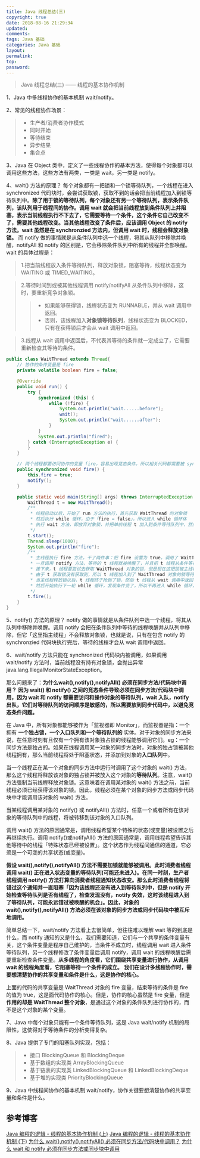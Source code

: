 ```yaml
---
title: Java 线程总结(三)
copyright: true
date: 2018-08-16 21:29:34
updated:
comments:
tags: Java 基础
categories: Java 基础
layout:
permalink:
top:
password:
---
```


<blockquote class="blockquote-center"> Java 线程总结(三) —— 线程的基本协作机制 </blockquote>

<!-- more -->

1、Java 中多线程协作的基本机制 wait/notify。

2、常见的线程协作场景：
> * 生产者/消费者协作模式
> * 同时开始
> * 等待结束
> * 异步结果
> * 集合点

3、Java 在 Object 类中，定义了一些线程协作的基本方法，使得每个对象都可以调用这些方法，这些方法有两类，一类是 wait，另一类是 notify。

4、wait() 方法的原理？
每个对象都有一把锁和一个锁等待队列，一个线程在进入 synchronized 代码块时，会尝试获取锁，获取不到的话会把当前线程加入到锁等待队列中。**除了用于锁的等待队列，每个对象还有另一个等待队列，表示条件队列，该队列用于线程间的协作。调用 wait 就会把当前线程放到条件队列上并阻塞，表示当前线程执行不下去了，它需要等待一个条件，这个条件它自己改变不了，需要其他线程改变。当其他线程改变了条件后，应该调用 Object 的 notify 方法。wait 虽然是在 synchronzied 方法内，但调用 wait 时，线程会释放对象锁。** 而 notify 做的事情就是从条件队列中选一个线程，将其从队列中移除并唤醒，notifyAll 和 notify 的区别是，它会移除条件队列中所有的线程并全部唤醒。   
wait 的具体过程是：
> 1.把当前线程放入条件等待队列，释放对象锁，阻塞等待，线程状态变为 WAITING 或 TIMED_WAITING。  

> 2.等待时间到或被其他线程调用 notify/notifyAll 从条件队列中移除，这时，要重新竞争对象锁。  
>> * 如果能够获得锁，线程状态变为 RUNNABLE，并从 wait 调用中返回。  
>> * 否则，该线程加入**对象锁等待队列**，线程状态变为 BLOCKED，只有在获得锁后才会从 wait 调用中返回。  

> 3.线程从 wait 调用中返回后，不代表其等待的条件就一定成立了，它需要重新检查其等待的条件。  

```Java
public class WaitThread extends Thread{
    // 协作的条件变量是 fire
    private volatile boolean fire = false;

    @Override
    public void run() {
        try {
            synchronized (this) {
                while (!fire) {
                    System.out.println("wait......before");
                    wait();
                    System.out.println("wait......after");
                }
            }
            System.out.println("fired");
        } catch (InterruptedException e) {
        }
    }

    // 两个线程都要访问协作的变量 fire，容易出现竞态条件，所以相关代码都需要被 synchronized 保护
    public synchronized void fire() {
        this.fire = true;
        notify();
    }

    public static void main(String[] args) throws InterruptedException {
        WaitThread t = new WaitThread();
        /**
         * 线程启动以后，开始了 run 方法的执行，首先获取 WaitThread 的对象锁
         * 然后执行 while 循环，由于「fire = false」，所以进入 while 循环体
         * 执行 wait 方法，即放弃对象锁，并把单前线程 t 加入到条件等待队列中，然后线程阻塞在了 wait 方法这，不再向下执行
         */
        t.start();
        Thread.sleep(1000);
        System.out.println("fire");
        /**
         * 主线程执行 fire 方法，干了两件事：把 fire 设置为 true，调用了 WaitThread 对象的 notify 方法
         * 一旦调用 notify 方法，等待的 t 线程就被唤醒了，并且把 t 线程从条件等待队列中移除
         * 接下来，t 线程要尝试去获取 WaitThread 对象的锁，但是现在这把锁被主线程在 fire 方法中占用了，只有等到主线程释放它才可以获得到
         * 由于 t 获取锁没有获取到，所以 t 线程加入到了 WaitThread 对象的锁等待队列中了，挪坑了！
         * 当主线程释放锁以后，t 线程终于抢到了锁，然后 t 线程从 wait 调用中返回了，开始执行 wait 调用下面的语句 「System.out.println("wait......after");」
         * 然后开始执行下一轮 while 循环，发现条件变了，所以不再进入 while 循环，直接执行「System.out.println("fired");」，然后 t 线程结束使命
         */
        t.fire();
    }
}
```

5、notify() 方法的原理？
notify 做的事情就是从条件队列中选一个线程，将其从队列中移除并唤醒。调用 notify 会把在条件队列中等待的线程唤醒并从队列中移除，但它「这里指主线程」不会释放对象锁，也就是说，只有在包含 notify 的 synchronzied 代码块执行完后，等待的线程才会从 wait 调用中返回。

6、wait/notify 方法只能在 synchronized 代码块内被调用，如果调用 wait/notify 方法时，当前线程没有持有对象锁，会抛出异常 java.lang.IllegalMonitorStateException。

那么问题来了：**为什么wait(),notify(),notifyAll() 必须在同步方法/代码块中调用？**
**因为 wait() 和 notify() 之间的竞态条件导致必须在同步方法/代码块中调用，因为 wait 和 notify 都需要访问和操作对象的等待队列，wait 入队，notify 出队，它们对等待队列的访问顺序是敏感的，所以需要放到同步代码中，以避免竞态条件问题。**

在 Java 中，所有对象都能够被作为「监视器即 Monitor」，而监视器是指：一个拥有 **一个独占锁，一个入口队列和一个等待队列的** 实体。对于对象的同步方法来说，在任意时刻有且仅有一个拥有该对象独占锁的线程能够调用它们。eg：一个同步方法是独占的。如果在线程调用某一对象的同步方法时，对象的独占锁被其他线程拥有，那么当前线程将处于阻塞状态，并添加到对象的**入口队列**中。

当一个线程正在某一个对象的同步方法中运行时调用了这个对象的 wait() 方法，那么这个线程将释放该对象的独占锁并被放入这个对象的**等待队列**。注意，wait() 方法强制当前线程释放对象锁。这意味着在调用某对象的 wait() 方法之前，当前线程必须已经获得该对象的锁。因此，线程必须在某个对象的同步方法或同步代码块中才能调用该对象的 wait() 方法。

当某线程调用某对象的 notify() 或 notifyAll() 方法时，任意一个或者所有在该对象的等待队列中的线程，将被转移到该对象的入口队列。

调用 wait() 方法的原因通常是，调用线程希望某个特殊的状态(或变量)被设置之后再继续执行。调用 notify()或notifyAll() 方法的原因通常是，调用线程希望告诉其他等待中的线程「特殊状态已经被设置」。这个状态作为线程间通信的通道，它必须是一个可变的共享状态(或变量)。

**假设 wait(),notify(),notifyAll() 方法不需要加锁就能够被调用。此时消费者线程调用 wait() 正在进入状态变量的等待队列(可能还未进入)。在同一时刻，生产者线程调用 notify() 方法打算向消费者线程通知状态改变。那么此时消费者线程将错过这个通知并一直阻塞「因为该线程还没有进入到等待队列中，但是 notify 开始检查等待队列是否有线程了，检查发现没有，notify 失效，这时该线程进入到了等待队列，可能永远错过被唤醒的机会」。因此，对象的 wait(),notify(),notifyAll() 方法必须在该对象的同步方法或同步代码块中被互斥地调用。**

简单总结一下，wait/notify 方法看上去很简单，但往往难以理解 wait 等的到底是什么，而 notify 通知的又是什么，我们需要知道，它们与一个共享的条件变量有关，这个条件变量是程序自己维护的，当条件不成立时，线程调用 wait 进入条件等待队列，另一个线程修改了条件变量后调用 notify，调用 wait 的线程唤醒后需要重新检查条件变量。**从多线程的角度看，它们围绕共享变量进行协作，从调用 wait 的线程角度看，它阻塞等待一个条件的成立。** **我们在设计多线程协作时，需要想清楚协作的共享变量和条件是什么，这是协作的核心。**

上面的代码的共享变量是 WaitThread 对象的 fire 变量，结束等待的条件是 fire 的值为 true，这是面代码协作的核心。但是，协作的核心虽然是 fire 变量，但是**作用的却是 WaitThread 整个对象**，是通过这个对象的条件队列进行协作的，而不是这个对象的某个变量。

7、Java 中每个对象只能有一个条件等待队列，这是 Java wait/notify 机制的局限性，这使得对于等待条件的分析变得复杂。

8、Java 提供了专门的阻塞队列实现，包括：
> * 接口 BlockingQueue 和 BlockingDeque
> * 基于数组的实现类 ArrayBlockingQueue
> * 基于链表的实现类 LinkedBlockingQueue 和 LinkedBlockingDeque
> * 基于堆的实现类 PriorityBlockingQueue

9、Java 中线程间协作的基本机制 wait/notify，协作关键要想清楚协作的共享变量和条件是什么。

## 参考博客
[Java 编程的逻辑 - 线程的基本协作机制 (上)](https://www.cnblogs.com/swiftma/p/6421803.html)
[Java 编程的逻辑 - 线程的基本协作机制 (下)](https://www.cnblogs.com/swiftma/p/6431755.html)
[为什么 wait(),notify(),notifyAll() 必须在同步方法/代码块中调用？](https://blog.csdn.net/haluoluo211/article/details/49558155)
[为什么 wait 和 notify 必须在同步方法或同步块中调用](https://leokongwq.github.io/2017/02/24/java-why-wait-notify-called-in-synchronized-block.html)
